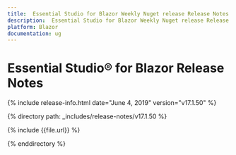 ```yaml
---
title:  Essential Studio for Blazor Weekly Nuget release Release Notes  
description:  Essential Studio for Blazor Weekly Nuget release Release Notes  
platform: Blazor
documentation: ug
---
```


# Essential Studio&reg; for Blazor  Release Notes  

{% include release-info.html date="June 4, 2019"  version="v17.1.50" %} 

{% directory path: _includes/release-notes/v17.1.50 %}

{% include {{file.url}} %}

{% enddirectory %}

